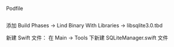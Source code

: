 
Podfile
```

```


添加 Build Phases -> Lind Binary With Libraries -> libsqlite3.0.tbd


新建 Swift 文件：
在 Main -> Tools 下新建 SQLiteManager.swift 文件
